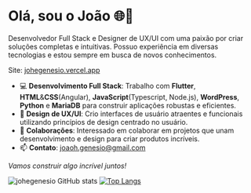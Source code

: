# Olá, sou o João 🌐🎨
Desenvolvedor Full Stack e Designer de UX/UI com uma paixão por criar soluções completas e intuitivas. Possuo experiência em diversas tecnologias e estou sempre em busca de novos conhecimentos.

Site: [johegenesio.vercel.app](https://johegenesio.vercel.app/)

- 💻 **Desenvolvimento Full Stack**: Trabalho com **Flutter**, **HTML**&**CSS**(Angular), **JavaScript**(Typescript, Node.js), **WordPress**, **Python** e **MariaDB** para construir aplicações robustas e eficientes.
- 🎨 **Design de UX/UI**: Crio interfaces de usuário atraentes e funcionais utilizando princípios de design centrado no usuário.
- 👯 **Colaborações**: Interessado em colaborar em projetos que unam desenvolvimento e design para criar produtos incríveis.
- 📫 **Contato**: [joaoh.genesio@gmail.com](mailto:joaoh.genesio@gmail.com)

*Vamos construir algo incrível juntos!*

![johegenesio GitHub stats](https://github-readme-stats.vercel.app/api?username=johegenesio&show_icons=true&theme=dark&title_color=ffffff&text_color=cccccc&icon_color=4E7DC5&hide_border=true&border_radius=16&ring_color=4E7DC5&card_width=525&line_height=32&locale=pt-br)
[![Top Langs](https://github-readme-stats.vercel.app/api/top-langs/?username=johegenesio&layout=donut&theme=dark&title_color=ffffff&text_color=cccccc&icon_color=4E7DC5&hide_border=true&border_radius=16&ring_color=4E7DC5&locale=pt-br)](https://github.com/johegenesio/github-readme-stats)
